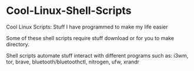 # Cool-Linux-Shell-Scripts
Cool Linux Scripts: Stuff I have programmed to make my life easier

Some of these shell scripts require stuff download or for you to make directory.

Shell scripts automate stuff interact with different programs such as:
i3wm, tor, brave, bluetooth/bluetoothctl, nitrogen, ufw, xrandr
